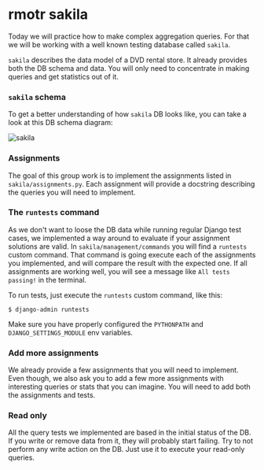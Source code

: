 # rmotr sakila

Today we will practice how to make complex aggregation queries. For that we will be working with a well known testing database called `sakila`.

`sakila` describes the data model of a DVD rental store. It already provides both the DB schema and data. You will only need to concentrate in making queries and get statistics out of it.

### `sakila` schema

To get a better understanding of how `sakila` DB looks like, you can take a look at this DB schema diagram:

![sakila](http://2.bp.blogspot.com/-kRUKx7DWJ58/VepEHIwEGRI/AAAAAAAAEwc/FGlAO4riOE8/s1600/PostgreSQL-Sample-Database.png)

### Assignments

The goal of this group work is to implement the assignments listed in `sakila/assignments.py`. Each assignment will provide a docstring describing the queries you will need to implement.


### The `runtests` command

As we don't want to loose the DB data while running regular Django test cases, we implemented a way around to evaluate if your assignment solutions are valid. In `sakila/management/commands` you will find a `runtests` custom command. That command is going execute each of the assignments you implemented, and will compare the result with the expected one. If all assignments are working well, you will see a message like `All tests passing!` in the terminal.

To run tests, just execute the `runtests` custom command, like this:

```
$ django-admin runtests
```

Make sure you have properly configured the `PYTHONPATH` and `DJANGO_SETTINGS_MODULE` env variables.

### Add more assignments

We already provide a few assignments that you will need to implement. Even though, we also ask you to add a few more assignments with interesting queries or stats that you can imagine. You will need to add both the assignments and tests.

### Read only

All the query tests we implemented are based in the initial status of the DB. If you write or remove data from it, they will probably start failing. Try to not perform any write action on the DB. Just use it to execute your read-only queries.
